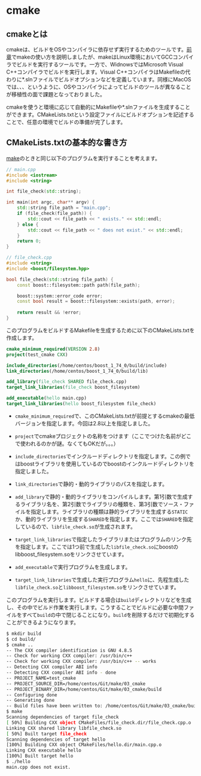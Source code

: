 # cmake

## cmakeとは

cmakeは、ビルドをOSやコンパイラに依存せず実行するためのツールです。[前章](https://github.com/JuvenileTalk9/make/blob/main/02_make/make.md)でmakeの使い方を説明しましたが、makeはLinux環境においてGCCコンパイラでビルドを実行するツールです。一方で、WidnowsではMicrosoft Visual C++コンパイラでビルドを実行します。Visual C++コンパイラはMakefileの代わりに*.slnファイルでビルドオプションなどを定義しています。同様にMacOSでは、、、というように、OSやコンパイラによってビルドのツールが異なることが移植性の面で課題となっておりました。

cmakeを使うと環境に応じて自動的にMakefileや*.slnファイルを生成することができます。CMakeLists.txtという設定ファイルにビルドオプションを記述することで、任意の環境でビルドの準備が完了します。

## CMakeLists.txtの基本的な書き方

[make](https://github.com/JuvenileTalk9/make/blob/main/02_make/make.md)のときと同じ以下のプログラムを実行することを考えます。

```c++
// main.cpp
#include <iostream>
#include <string>

int file_check(std::string);

int main(int argc, char** argv) {
    std::string file_path = "main.cpp";
    if (file_check(file_path)) {
        std::cout << file_path << " exists." << std::endl;
    } else {
        std::cout << file_path << " does not exist." << std::endl;
    }
    return 0;
}

```

```c++
// file_check.cpp
#include <string>
#include <boost/filesystem.hpp>

bool file_check(std::string file_path) {
    const boost::filesystem::path path(file_path);

    boost::system::error_code error;
    const bool result = boost::filesystem::exists(path, error);
    
    return result && !error;
}
```

このプログラムをビルドするMakefileを生成するために以下のCMakeLists.txtを作成します。

```cmake
cmake_minimum_required(VERSION 2.8)
project(test_cmake CXX)

include_directories(/home/centos/boost_1_74_0/build/include)
link_directories(/home/centos/boost_1_74_0/build/lib)

add_library(file_check SHARED file_check.cpp)
target_link_libraries(file_check boost_filesystem)

add_executable(hello main.cpp)
target_link_libraries(hello boost_filesystem file_check)
```

- ```cmake_minimum_required```で、このCMakeLists.txtが前提とするcmakeの最低バージョンを指定します。今回は2.8以上を指定しました。

- ```project```でcmakeプロジェクトの名称をつけます（ここでつけた名前がどこで使われるのかが謎。なくてもOKだが。。。）

- ```include_directories```でインクルードディレクトリを指定します。この例ではboostライブラリを使用しているのでboostのインクルードディレクトリを指定しました。

- ```link_directories```で静的・動的ライブラリのパスを指定します。

- ```add_library```で静的・動的ライブラリをコンパイルします。第1引数で生成するライブラリ名を、第2引数でライブラリの種類を、第3引数でソース・ファイルを指定します。ライブラリの種類は静的ライブラリを生成する```STATIC```か、動的ライブラリを生成する```SHARED```を指定します。ここでは```SHARED```を指定しているので、```libfile_check.so```が生成されます。

- ```target_link_libraries```で指定したライブラリまたはプログラムのリンク先を指定します。ここでは1つ前で生成した```libfile_check.so```にboostのlibboost_filesystem.soをリンクさせています。

- ```add_executable```で実行プログラムを生成します。

- ```target_link_libraries```で生成した実行プログラム```hello```に、先程生成した```libfile_check.so```と```libboost_filesystem.so```をリンクさせています。

このプログラムを実行します。ビルドする場合は```build```ディレクトリなどを生成し、その中でビルド作業を実行します。こうすることでビルドに必要な中間ファイルをすべて```build```の中で閉じることになり。```build```を削除するだけで初期化することができるようになります。

```sh
$ mkdir build
$ cd build/
$ cmake ..
-- The CXX compiler identification is GNU 4.8.5
-- Check for working CXX compiler: /usr/bin/c++
-- Check for working CXX compiler: /usr/bin/c++ -- works
-- Detecting CXX compiler ABI info
-- Detecting CXX compiler ABI info - done
-- PROJECT_NAME=test_cmake
-- PROJECT_SOURCE_DIR=/home/centos/Git/make/03_cmake
-- PROJECT_BINARY_DIR=/home/centos/Git/make/03_cmake/build
-- Configuring done
-- Generating done
-- Build files have been written to: /home/centos/Git/make/03_cmake/build
$ make
Scanning dependencies of target file_check
[ 50%] Building CXX object CMakeFiles/file_check.dir/file_check.cpp.o
Linking CXX shared library libfile_check.so
[ 50%] Built target file_check
Scanning dependencies of target hello
[100%] Building CXX object CMakeFiles/hello.dir/main.cpp.o
Linking CXX executable hello
[100%] Built target hello
$ ./hello
main.cpp does not exist.
```